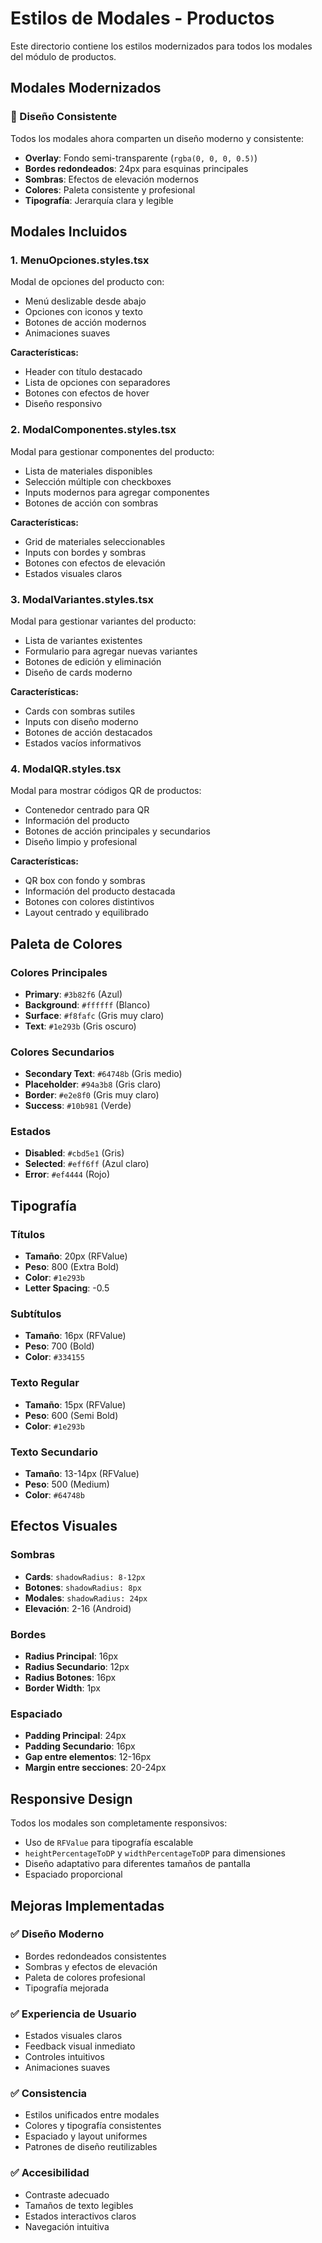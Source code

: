 # Estilos de Modales - Productos

Este directorio contiene los estilos modernizados para todos los modales del módulo de productos.

## Modales Modernizados

### 🎨 Diseño Consistente
Todos los modales ahora comparten un diseño moderno y consistente:

- **Overlay**: Fondo semi-transparente (`rgba(0, 0, 0, 0.5)`)
- **Bordes redondeados**: 24px para esquinas principales
- **Sombras**: Efectos de elevación modernos
- **Colores**: Paleta consistente y profesional
- **Tipografía**: Jerarquía clara y legible

## Modales Incluidos

### 1. **MenuOpciones.styles.tsx**
Modal de opciones del producto con:
- Menú deslizable desde abajo
- Opciones con iconos y texto
- Botones de acción modernos
- Animaciones suaves

**Características:**
- Header con título destacado
- Lista de opciones con separadores
- Botones con efectos de hover
- Diseño responsivo

### 2. **ModalComponentes.styles.tsx**
Modal para gestionar componentes del producto:
- Lista de materiales disponibles
- Selección múltiple con checkboxes
- Inputs modernos para agregar componentes
- Botones de acción con sombras

**Características:**
- Grid de materiales seleccionables
- Inputs con bordes y sombras
- Botones con efectos de elevación
- Estados visuales claros

### 3. **ModalVariantes.styles.tsx**
Modal para gestionar variantes del producto:
- Lista de variantes existentes
- Formulario para agregar nuevas variantes
- Botones de edición y eliminación
- Diseño de cards moderno

**Características:**
- Cards con sombras sutiles
- Inputs con diseño moderno
- Botones de acción destacados
- Estados vacíos informativos

### 4. **ModalQR.styles.tsx**
Modal para mostrar códigos QR de productos:
- Contenedor centrado para QR
- Información del producto
- Botones de acción principales y secundarios
- Diseño limpio y profesional

**Características:**
- QR box con fondo y sombras
- Información del producto destacada
- Botones con colores distintivos
- Layout centrado y equilibrado

## Paleta de Colores

### Colores Principales
- **Primary**: `#3b82f6` (Azul)
- **Background**: `#ffffff` (Blanco)
- **Surface**: `#f8fafc` (Gris muy claro)
- **Text**: `#1e293b` (Gris oscuro)

### Colores Secundarios
- **Secondary Text**: `#64748b` (Gris medio)
- **Placeholder**: `#94a3b8` (Gris claro)
- **Border**: `#e2e8f0` (Gris muy claro)
- **Success**: `#10b981` (Verde)

### Estados
- **Disabled**: `#cbd5e1` (Gris)
- **Selected**: `#eff6ff` (Azul claro)
- **Error**: `#ef4444` (Rojo)

## Tipografía

### Títulos
- **Tamaño**: 20px (RFValue)
- **Peso**: 800 (Extra Bold)
- **Color**: `#1e293b`
- **Letter Spacing**: -0.5

### Subtítulos
- **Tamaño**: 16px (RFValue)
- **Peso**: 700 (Bold)
- **Color**: `#334155`

### Texto Regular
- **Tamaño**: 15px (RFValue)
- **Peso**: 600 (Semi Bold)
- **Color**: `#1e293b`

### Texto Secundario
- **Tamaño**: 13-14px (RFValue)
- **Peso**: 500 (Medium)
- **Color**: `#64748b`

## Efectos Visuales

### Sombras
- **Cards**: `shadowRadius: 8-12px`
- **Botones**: `shadowRadius: 8px`
- **Modales**: `shadowRadius: 24px`
- **Elevación**: 2-16 (Android)

### Bordes
- **Radius Principal**: 16px
- **Radius Secundario**: 12px
- **Radius Botones**: 16px
- **Border Width**: 1px

### Espaciado
- **Padding Principal**: 24px
- **Padding Secundario**: 16px
- **Gap entre elementos**: 12-16px
- **Margin entre secciones**: 20-24px

## Responsive Design

Todos los modales son completamente responsivos:
- Uso de `RFValue` para tipografía escalable
- `heightPercentageToDP` y `widthPercentageToDP` para dimensiones
- Diseño adaptativo para diferentes tamaños de pantalla
- Espaciado proporcional

## Mejoras Implementadas

### ✅ Diseño Moderno
- Bordes redondeados consistentes
- Sombras y efectos de elevación
- Paleta de colores profesional
- Tipografía mejorada

### ✅ Experiencia de Usuario
- Estados visuales claros
- Feedback visual inmediato
- Controles intuitivos
- Animaciones suaves

### ✅ Consistencia
- Estilos unificados entre modales
- Colores y tipografía consistentes
- Espaciado y layout uniformes
- Patrones de diseño reutilizables

### ✅ Accesibilidad
- Contraste adecuado
- Tamaños de texto legibles
- Estados interactivos claros
- Navegación intuitiva 